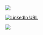 <img src="https://github-readme-stats.vercel.app/api?username=cristianmayo&count_private=true&show_icons=true&hide=stars" />

[![LinkedIn URL](https://img.shields.io/static/v1?color=blue&label=linkedin&logo=linkedin&logoColor=white&style=for-the-badge&message=Connect)](https://www.linkedin.com/in/cristianmayo)

![](https://komarev.com/ghpvc/?username=cristianmayo&color=blue)
